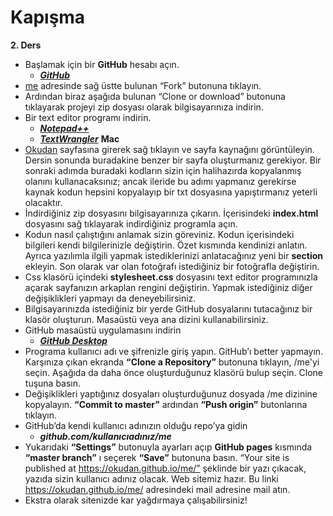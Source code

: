 # Kapışma

**2. Ders**



  - Başlamak için bir **GitHub** hesabı açın.
	- ***[GitHub](https://github.com)***
  - [me](https://github.com/okudan/me) adresinde sağ üstte bulunan “Fork” butonuna tıklayın.
  - Ardından biraz aşağıda bulunan “Clone or download” butonuna tıklayarak projeyi zip dosyası olarak bilgisayarınıza indirin.
  - Bir text editor programı indirin.
	- ***[Notepad++](https://notepad-plus-plus.org/)***
	- ***[TextWrangler](https://itunes.apple.com/us/app/textwrangler/id404010395?mt=12)*** **Mac**
  - [Okudan](https://okudan.github.io/me/) sayfasına girerek sağ tıklayın ve sayfa kaynağını görüntüleyin. Dersin sonunda buradakine benzer bir sayfa oluşturmanız gerekiyor. Bir sonraki adımda buradaki kodların sizin için halihazırda kopyalanmış olanını kullanacaksınız; ancak ileride bu adımı yapmanız gerekirse kaynak kodun hepsini kopyalayıp bir txt dosyasına yapıştırmanız yeterli olacaktır.
  - İndirdiğiniz zip dosyasını bilgisayarınıza çıkarın. İçerisindeki **index.html** dosyasını sağ tıklayarak indirdiğiniz programla açın.
  - Kodun nasıl çalıştığını anlamak sizin göreviniz. Kodun içerisindeki bilgileri kendi bilgilerinizle değiştirin. Özet kısmında kendinizi anlatın. Ayrıca yazılımla ilgili yapmak istediklerinizi anlatacağınız yeni bir **section** ekleyin. Son olarak var olan fotoğrafı istediğiniz bir fotoğrafla değiştirin.
  - Css klasörü içindeki **stylesheet.css** dosyasını text editor programınızla açarak sayfanızın arkaplan rengini değiştirin. Yapmak istediğiniz diğer değişiklikleri yapmayı da deneyebilirsiniz.
  - Bilgisayarınızda istediğiniz bir yerde GitHub dosyalarını tutacağınız bir klasör oluşturun. Masaüstü veya ana dizini kullanabilirsiniz.
  - GitHub masaüstü uygulamasını indirin
	- ***[GitHub Desktop](https://desktop.github.com)***
  - Programa kullanıcı adı ve şifrenizle giriş yapın. GitHub’ı better yapmayın. Karşınıza çıkan ekranda **“Clone a Repository”** butonuna tıklayın, /me'yi seçin. Aşağıda da daha önce oluşturduğunuz klasörü bulup seçin. Clone tuşuna basın.
  - Değişiklikleri yaptığınız dosyaları oluşturduğunuz dosyada /me dizinine kopyalayın. **“Commit to master”** ardından **“Push origin”** butonlarına tıklayın.
  - GitHub’da kendi kullanıcı adınızın olduğu repo’ya gidin
	- ***github.com/kullanıcıadınız/me***
  - Yukarıdaki **“Settings”** butonuyla ayarları açıp **GitHub pages** kısmında **“master branch”** ı seçerek **“Save”** butonuna basın. “Your site is published at https://okudan.github.io/me/” şeklinde bir yazı çıkacak, yazıda sizin kullanıcı adınız olacak. Web sitemiz hazır. Bu linki https://okudan.github.io/me/ adresindeki mail adresine mail atın.
  - Ekstra olarak sitenizde kar yağdırmaya çalışabilirsiniz!